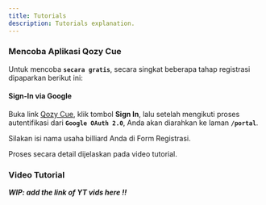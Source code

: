 ```yaml
---
title: Tutorials
description: Tutorials explanation.
---
```


### Mencoba Aplikasi Qozy Cue

Untuk mencoba **`secara gratis`**, secara singkat beberapa tahap registrasi dipaparkan berikut ini:

#### Sign-In via Google

Buka link [Qozy Cue](https://qozycue.com), klik tombol **Sign In**, lalu setelah mengikuti proses autentifikasi dari **`Google OAuth 2.0`**, Anda akan diarahkan ke laman **`/portal`**.

Silakan isi nama usaha billiard Anda di Form Registrasi.

Proses secara detail dijelaskan pada video tutorial.

### Video Tutorial

**_WIP: add the link of YT vids here !!_**
